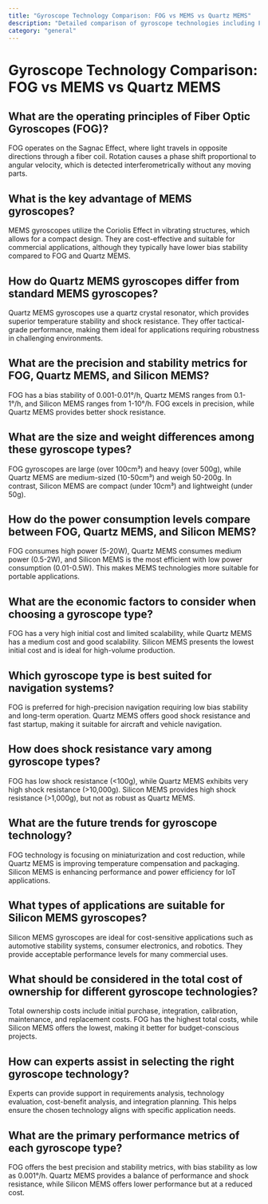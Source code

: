 ```yaml
---
title: "Gyroscope Technology Comparison: FOG vs MEMS vs Quartz MEMS"
description: "Detailed comparison of gyroscope technologies including FOG, MEMS, and Quartz MEMS with performance specifications, applications, and selection criteria."
category: "general"
---
```


# Gyroscope Technology Comparison: FOG vs MEMS vs Quartz MEMS

## What are the operating principles of Fiber Optic Gyroscopes (FOG)?

FOG operates on the Sagnac Effect, where light travels in opposite directions through a fiber coil. Rotation causes a phase shift proportional to angular velocity, which is detected interferometrically without any moving parts.

## What is the key advantage of MEMS gyroscopes?

MEMS gyroscopes utilize the Coriolis Effect in vibrating structures, which allows for a compact design. They are cost-effective and suitable for commercial applications, although they typically have lower bias stability compared to FOG and Quartz MEMS.

## How do Quartz MEMS gyroscopes differ from standard MEMS gyroscopes?

Quartz MEMS gyroscopes use a quartz crystal resonator, which provides superior temperature stability and shock resistance. They offer tactical-grade performance, making them ideal for applications requiring robustness in challenging environments.

## What are the precision and stability metrics for FOG, Quartz MEMS, and Silicon MEMS?

FOG has a bias stability of 0.001-0.01°/h, Quartz MEMS ranges from 0.1-1°/h, and Silicon MEMS ranges from 1-10°/h. FOG excels in precision, while Quartz MEMS provides better shock resistance.

## What are the size and weight differences among these gyroscope types?

FOG gyroscopes are large (over 100cm³) and heavy (over 500g), while Quartz MEMS are medium-sized (10-50cm³) and weigh 50-200g. In contrast, Silicon MEMS are compact (under 10cm³) and lightweight (under 50g).

## How do the power consumption levels compare between FOG, Quartz MEMS, and Silicon MEMS?

FOG consumes high power (5-20W), Quartz MEMS consumes medium power (0.5-2W), and Silicon MEMS is the most efficient with low power consumption (0.01-0.5W). This makes MEMS technologies more suitable for portable applications.

## What are the economic factors to consider when choosing a gyroscope type?

FOG has a very high initial cost and limited scalability, while Quartz MEMS has a medium cost and good scalability. Silicon MEMS presents the lowest initial cost and is ideal for high-volume production.

## Which gyroscope type is best suited for navigation systems?

FOG is preferred for high-precision navigation requiring low bias stability and long-term operation. Quartz MEMS offers good shock resistance and fast startup, making it suitable for aircraft and vehicle navigation.

## How does shock resistance vary among gyroscope types?

FOG has low shock resistance (<100g), while Quartz MEMS exhibits very high shock resistance (>10,000g). Silicon MEMS provides high shock resistance (>1,000g), but not as robust as Quartz MEMS.

## What are the future trends for gyroscope technology?

FOG technology is focusing on miniaturization and cost reduction, while Quartz MEMS is improving temperature compensation and packaging. Silicon MEMS is enhancing performance and power efficiency for IoT applications.

## What types of applications are suitable for Silicon MEMS gyroscopes?

Silicon MEMS gyroscopes are ideal for cost-sensitive applications such as automotive stability systems, consumer electronics, and robotics. They provide acceptable performance levels for many commercial uses.

## What should be considered in the total cost of ownership for different gyroscope technologies?

Total ownership costs include initial purchase, integration, calibration, maintenance, and replacement costs. FOG has the highest total costs, while Silicon MEMS offers the lowest, making it better for budget-conscious projects.

## How can experts assist in selecting the right gyroscope technology?

Experts can provide support in requirements analysis, technology evaluation, cost-benefit analysis, and integration planning. This helps ensure the chosen technology aligns with specific application needs.

## What are the primary performance metrics of each gyroscope type?

FOG offers the best precision and stability metrics, with bias stability as low as 0.001°/h. Quartz MEMS provides a balance of performance and shock resistance, while Silicon MEMS offers lower performance but at a reduced cost.